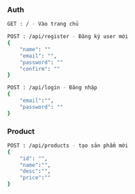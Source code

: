### Auth
```sh
GET : / - Vào trang chủ
```
```sh
POST : /api/register - Đăng ký user mới
{
    "name": ""
    "email": "",
    "password": ""
    "confirm": ""
}
```
```sh
POST : /api/login - Đăng nhập
{
    "email":"",
    "password": ""
}
```
### Product
```sh
POST : /api/products - tạo sản phẩm mới
{
    "id": "",
    "name":"",
    "desc":"",
    "price":""
}
```